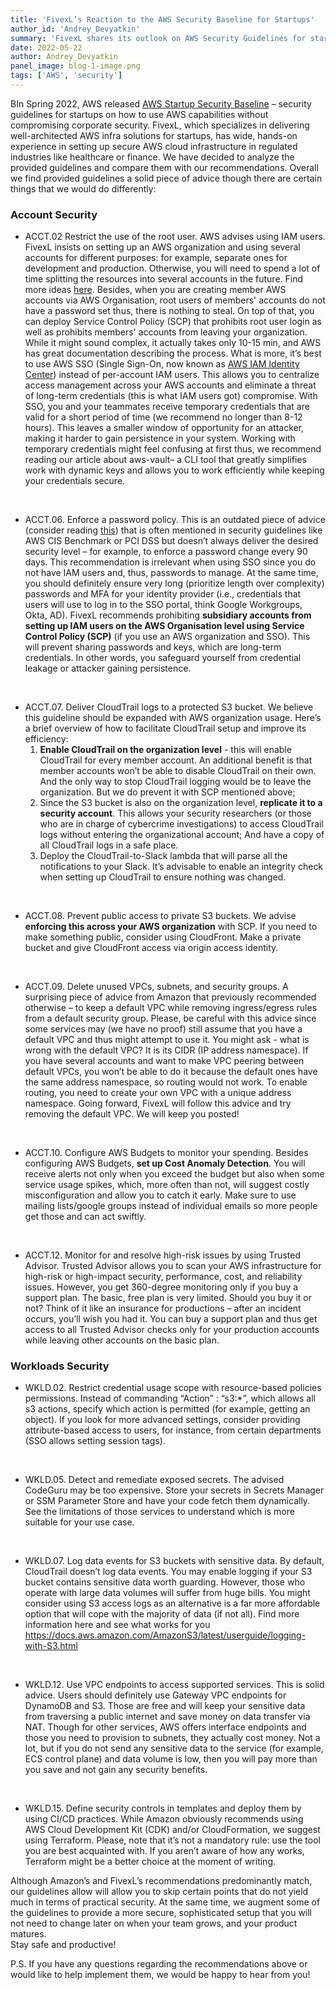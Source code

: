 ```yaml
---
title: 'FivexL’s Reaction to the AWS Security Baseline for Startups'
author_id: 'Andrey_Devyatkin'
summary: 'FivexL shares its outlook on AWS Security Guidelines for startups. Find out how to improve your AWS security efficiently.'
date: 2022-05-22
author: Andrey_Devyatkin
panel_image: blog-1-image.png
tags: ['AWS', 'security']
---
```

BIn Spring 2022, AWS released [AWS Startup Security Baseline](https://docs.aws.amazon.com/pdfs/prescriptive-guidance/latest/aws-startup-security-baseline/aws-startup-security-baseline.pdf) – security guidelines for startups on how to use AWS capabilities without compromising corporate security. FivexL, which specializes in delivering well-architected AWS infra solutions for startups, has wide, hands-on experience in setting up secure AWS cloud infrastructure in regulated industries like healthcare or finance. We have decided to analyze the provided guidelines and compare them with our recommendations.
Overall we find provided guidelines a solid piece of advice though there are certain things that we would do differently:
### Account Security 
* ACCT.02 Restrict the use of the root user. AWS advises using IAM users. FivexL insists on setting up an AWS organization and using several accounts for different purposes: for example, separate ones for development and production. Otherwise, you will need to spend a lot of time splitting the resources into several accounts in the future. Find more ideas [here](https://docs.aws.amazon.com/whitepapers/latest/organizing-your-aws-environment/benefits-of-using-multiple-aws-accounts.html). Besides, when you are creating member AWS accounts via AWS Organisation, root users of members' accounts do not have a password set thus, there is nothing to steal. On top of that, you can deploy Service Control Policy (SCP) that prohibits root user login as well as prohibits members' accounts from leaving your organization. While it might sound complex, it actually takes only 10-15 min, and AWS has great documentation describing the process. 
What is more, it’s best to use AWS SSO (Single Sign-On, now known as [AWS IAM Identity Center](https://aws.amazon.com/about-aws/whats-new/2022/07/aws-single-sign-on-aws-sso-now-aws-iam-identity-center/)) instead of per-account IAM users. This allows you to centralize access management across your AWS accounts and eliminate a threat of long-term credentials (this is what IAM users got) compromise. With SSO, you and your teammates receive temporary credentials that are valid for a short period of time (we recommend no longer than 8-12 hours). This leaves a smaller window of opportunity for an attacker, making it harder to gain persistence in your system. 
Working with temporary credentials might feel confusing at first thus, we recommend reading our article about aws-vault– a CLI tool that greatly simplifies work with dynamic keys and allows you to work efficiently while keeping your credentials secure.
</br> 

* ACCT.06. Enforce a password policy. This is an outdated piece of advice (consider reading [this](https://www.sans.org/blog/time-for-password-expiration-to-die/)) that is often mentioned in security guidelines like AWS CIS Benchmark or PCI DSS but doesn’t always deliver the desired security level – for example, to enforce a password change every 90 days. This recommendation is irrelevant when using SSO since you do not have IAM users and, thus, passwords to manage. At the same time, you should definitely ensure very long (prioritize length over complexity) passwords and MFA for your identity provider (i.e., credentials that users will use to log in to the SSO portal, think Google Workgroups, Okta, AD). FivexL recommends prohibiting **subsidiary accounts from setting up IAM users on the AWS Organisation level using Service Control Policy (SCP)** (if you use an AWS organization and SSO).  This will prevent sharing passwords and keys, which are long-term credentials. In other words, you safeguard yourself from credential leakage or attacker gaining persistence. 
</br> 
 
* ACCT.07. Deliver CloudTrail logs to a protected S3 bucket. We believe this guideline should be expanded with AWS organization usage. Here’s a brief overview of how to facilitate CloudTrail setup and improve its efficiency: 
  1) **Enable CloudTrail on the organization level** - this will enable CloudTrail for every member account. An additional benefit is that member accounts won’t be able to disable CloudTrail on their own. And the only way to stop CloudTrail logging would be to leave the organization. But we do prevent it with SCP mentioned above; 
  2) Since the S3 bucket is also on the organization level, **replicate it to a security account**. This allows your security researchers (or those who are in charge of cybercrime investigations) to access CloudTrail logs without entering the organizational account; And have a copy of all CloudTrail logs in a safe place.
  3) Deploy the CloudTrail-to-Slack lambda that will parse all the notifications to your Slack. 
It’s advisable to enable an integrity check when setting up CloudTrail to ensure nothing was changed. 
</br> 
  
* ACCT.08. Prevent public access to private S3 buckets. We advise **enforcing this across your AWS organization** with SCP. If you need to make something public, consider using CloudFront. Make a private bucket and give CloudFront access via origin access identity. 
</br> 
  
* ACCT.09. Delete unused VPCs, subnets, and security groups. A surprising piece of advice from Amazon that previously recommended otherwise – to keep a default VPC  while removing ingress/egress rules from a default security group. Please, be careful with this advice since some services may (we have no proof) still assume that you have a default VPC and thus might attempt to use it.
You might ask - what is wrong with the default VPC? It is its CIDR (IP address namespace). If you have several accounts and want to make VPC peering between default VPCs, you won’t be able to do it because the default ones have the same address namespace, so routing would not work. To enable routing, you need to create your own VPC with a unique address namespace.
Going forward, FivexL will follow this advice and try removing the default VPC. We will keep you posted! 
</br> 
 
* ACCT.10. Configure AWS Budgets to monitor your spending. Besides configuring AWS Budgets, **set up Cost Anomaly Detection**. You will receive alerts not only when you exceed the budget but also when some service usage spikes, which, more often than not, will suggest costly misconfiguration and allow you to catch it early. Make sure to use mailing lists/google groups instead of individual emails so more people get those and can act swiftly. 
</br> 
 
* ACCT.12. Monitor for and resolve high-risk issues by using Trusted Advisor. Trusted Advisor allows you to scan your AWS infrastructure for high-risk or high-impact security, performance, cost, and reliability issues. However, you get 360-degree monitoring only if you buy a support plan. The basic, free plan is very limited. Should you buy it or not? Think of it like an insurance for productions – after an incident occurs, you’ll wish you had it. You can buy a support plan and thus get access to all Trusted Advisor checks only for your production accounts while leaving other accounts on the basic plan.  
### Workloads Security
* WKLD.02. Restrict credential usage scope with resource-based policies permissions.  Instead of commanding “Action” : “s3:*”, which allows all s3 actions, specify which action is permitted (for example, getting an object). If you look for more advanced settings, consider providing attribute-based access to users, for instance, from certain departments (SSO allows setting session tags).  
</br> 
 
* WKLD.05. Detect and remediate exposed secrets. The advised CodeGuru may be too expensive. Store your secrets in Secrets Manager or SSM Parameter Store and have your code fetch them dynamically. See the limitations of those services to understand which is more suitable for your use case. 
</br> 
 
* WKLD.07. Log data events for S3 buckets with sensitive data. By default, CloudTrail doesn’t log data events. You may enable logging if your S3 bucket contains sensitive data worth guarding. However, those who operate with large data volumes will suffer from huge bills. You might consider using S3 access logs as an alternative is a far more affordable option that will cope with the majority of data (if not all). Find more information here and see what works for you https://docs.aws.amazon.com/AmazonS3/latest/userguide/logging-with-S3.html
</br> 
 
* WKLD.12. Use VPC endpoints to access supported services. This is solid advice. Users should definitely use Gateway VPC endpoints for DynamoDB and S3. Those are free and will keep your sensitive data from traversing a public internet and save money on data transfer via NAT. Though for other services, AWS offers interface endpoints and those you need to provision to subnets, they actually cost money. Not a lot, but if you do not send any sensitive data to the service (for example, ECS control plane) and data volume is low, then you will pay more than you save and not gain any security benefits.
</br> 
 
* WKLD.15. Define security controls in templates and deploy them by using CI/CD practices. While Amazon obviously recommends using AWS Cloud Development Kit (CDK) and/or CloudFormation, we suggest using Terraform. Please, note that it’s not a mandatory rule: use the tool you are best acquainted with. If you aren’t aware of how any works, Terraform might be a better choice at the moment of writing.  

Although Amazon’s and FivexL’s recommendations predominantly match, our guidelines allow will allow you to skip certain points that do not yield much in terms of practical security. At the same time, we augment some of the guidelines to provide a more secure, sophisticated setup that you will not need to change later on when your team grows, and your product matures.  
Stay safe and productive!

P.S. If you have any questions regarding the recommendations above or would like to help implement them, we would be happy to hear from you!

